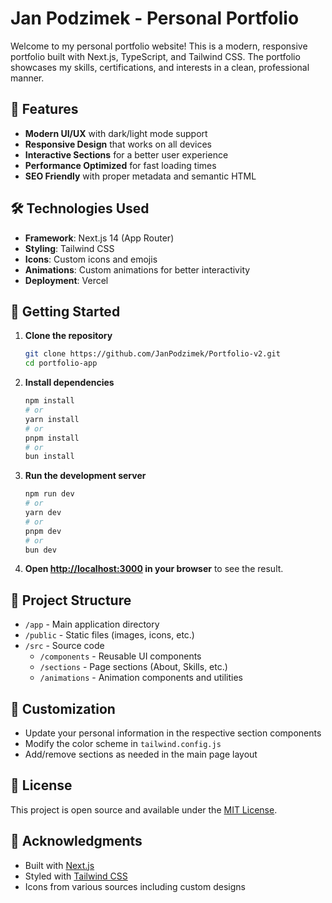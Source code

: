# Jan Podzimek - Personal Portfolio

Welcome to my personal portfolio website! This is a modern, responsive portfolio built with Next.js, TypeScript, and Tailwind CSS. The portfolio showcases my skills, certifications, and interests in a clean, professional manner.

## 🚀 Features

- **Modern UI/UX** with dark/light mode support
- **Responsive Design** that works on all devices
- **Interactive Sections** for a better user experience
- **Performance Optimized** for fast loading times
- **SEO Friendly** with proper metadata and semantic HTML

## 🛠️ Technologies Used

- **Framework**: Next.js 14 (App Router)
- **Styling**: Tailwind CSS
- **Icons**: Custom icons and emojis
- **Animations**: Custom animations for better interactivity
- **Deployment**: Vercel

## 🚀 Getting Started

1. **Clone the repository**
   ```bash
   git clone https://github.com/JanPodzimek/Portfolio-v2.git
   cd portfolio-app
   ```

2. **Install dependencies**
   ```bash
   npm install
   # or
   yarn install
   # or
   pnpm install
   # or
   bun install
   ```

3. **Run the development server**
   ```bash
   npm run dev
   # or
   yarn dev
   # or
   pnpm dev
   # or
   bun dev
   ```

4. **Open [http://localhost:3000](http://localhost:3000) in your browser** to see the result.

## 📂 Project Structure

- `/app` - Main application directory
- `/public` - Static files (images, icons, etc.)
- `/src` - Source code
  - `/components` - Reusable UI components
  - `/sections` - Page sections (About, Skills, etc.)
  - `/animations` - Animation components and utilities

## 🎨 Customization

- Update your personal information in the respective section components
- Modify the color scheme in `tailwind.config.js`
- Add/remove sections as needed in the main page layout

## 📄 License

This project is open source and available under the [MIT License](LICENSE).

## 🙏 Acknowledgments

- Built with [Next.js](https://nextjs.org/)
- Styled with [Tailwind CSS](https://tailwindcss.com/)
- Icons from various sources including custom designs
